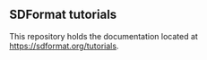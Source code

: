 ## SDFormat tutorials

This repository holds the documentation located at https://sdformat.org/tutorials.

